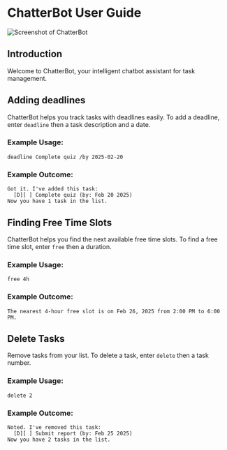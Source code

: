 # ChatterBot User Guide
![Screenshot of ChatterBot](/Ui.png)

## Introduction
Welcome to ChatterBot, your intelligent chatbot assistant for task management.


## Adding deadlines

ChatterBot helps you track tasks with deadlines easily. To add a deadline, enter `deadline` then a task description and a date.

### Example Usage:
```
deadline Complete quiz /by 2025-02-20
```

### Example Outcome:
```
Got it. I've added this task:
  [D][ ] Complete quiz (by: Feb 20 2025)
Now you have 1 task in the list.
```

## Finding Free Time Slots
ChatterBot helps you find the next available free time slots. To find a free time slot, enter `free` then a duration.

### Example Usage:
```
free 4h
```

### Example Outcome:
```
The nearest 4-hour free slot is on Feb 26, 2025 from 2:00 PM to 6:00 PM.
```

## Delete Tasks
Remove tasks from your list. To delete a task, enter `delete` then a task number.

### Example Usage:
```
delete 2
```

### Example Outcome:
```
Noted. I've removed this task:
  [D][ ] Submit report (by: Feb 25 2025)
Now you have 2 tasks in the list.
```